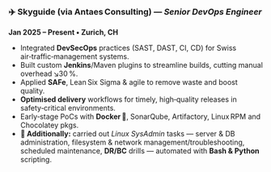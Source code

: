 ### ✈️ Skyguide (via Antaes Consulting) — _Senior DevOps Engineer_

**Jan 2025 – Present • Zurich, CH**

- Integrated **DevSecOps** practices (SAST, DAST, CI, CD) for Swiss air‑traffic‑management systems.
- Built custom **Jenkins**/Maven plugins to streamline builds, cutting manual overhead ↘︎30 %.
- Applied **SAFe**, Lean Six Sigma & agile to remove waste and boost quality.
- **Optimised delivery** workflows for timely, high‑quality releases in safety‑critical
  environments.
- Early‑stage PoCs with **Docker 🐳**, SonarQube, Artifactory, Linux RPM and Chocolatey pkgs.
- **🔧 Additionally:** carried out _Linux SysAdmin_ tasks — server & DB administration, filesystem &
  network management/troubleshooting, scheduled maintenance, **DR/BC** drills — automated with
  **Bash & Python** scripting.
